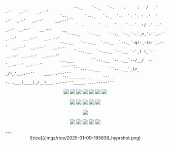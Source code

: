 
```     
                              --._    `-._   `-.   `.     :   /  .'   .-'   _.-'    _.--'                   
                        `--.__     `--._   `-._  `-.  `. `. : .' .'  .-'  _.-'   _.--'     __.--'           
                         __    `--.__    `--._  `-._ `-. `. :/ .' .-' _.-'  _.--'    __.--'    __         
                          `--..__   `--.__   `--._ `-._`-.`_=_'.-'_.-' _.--'   __.--'   __..--'           
                        --..__   `--..__  `--.__  `--._`-q(-_-)p-'_.--'  __.--'  __..--'   __..--         
                              ``--..__  `--..__ `--.__ `-'_) (_`-' __.--' __..--'  __..--''               
                        ...___        ``--..__ `--..__`--/__/  --'__..--' __..--''        ___...          
                              ```---...___    ``--..__`_(<_   _/)_'__..--''    ___...---'''               
                         ```-----....._____```---...___(____|_/__)___...---'''_____.....-----'''  
```
<p align="center">
  <a><img src="https://img.shields.io/badge/c-%2300599C.svg?style=for-the-badge&logo=c&logoColor=white"></a>
  <a><img src="https://img.shields.io/badge/c++-%2300599C.svg?style=for-the-badge&logo=c%2B%2B&logoColor=white"></a>
  <a><img src="https://img.shields.io/badge/go-%2300ADD8.svg?style=for-the-badge&logo=go&logoColor=white"></a> 
  <a><img src="https://camo.githubusercontent.com/29f4bdfbd7dd2ed5be81e4a8c67e6333760845c51902e36f18682e95442dbfcf/68747470733a2f2f696d672e736869656c64732e696f2f62616467652f4a6176612d4544384230303f7374796c653d666f722d7468652d6261646765266c6f676f3d6a617661266c6f676f436f6c6f723d7768697465"></a>
  <a><img src="https://img.shields.io/badge/python-3670A0?style=for-the-badge&logo=python&logoColor=ffdd54"></a>
  <a><img src="https://img.shields.io/badge/lua-%232C2D72.svg?style=for-the-badge&logo=lua&logoColor=white"></a>
  <a><img src="https://img.shields.io/badge/bash_script-%23121011.svg?style=for-the-badge&logo=gnu-bash&logoColor=white"></a>
</p>
<p align="center">
  <a><img src="https://img.shields.io/badge/adobe%20illustrator-%23FF9A00.svg?style=for-the-badge&logo=adobe%20illustrator&logoColor=white"></a>
  <a><img src="https://img.shields.io/badge/Adobe%20Lightroom-31A8FF.svg?style=for-the-badge&logo=Adobe%20Lightroom&logoColor=white"></a>
  <a><img src="https://img.shields.io/badge/adobe%20photoshop-%2331A8FF.svg?style=for-the-badge&logo=adobe%20photoshop&logoColor=white"></a> 
  <a><img src="https://img.shields.io/badge/Aseprite-FFFFFF?style=for-the-badge&logo=Aseprite&logoColor=#7D929E"></a>
  <a><img src="https://img.shields.io/badge/Inkscape-e0e0e0?style=for-the-badge&logo=inkscape&logoColor=080A13"></a>
</p>
<p align="center">
  <img src="https://github-readme-stats.vercel.app/api?username=MessyToilet&show_icons=true&theme=outrun&hide_border=true&count_private=true">
</p>
<p align="center">
  <a><img src="https://img.shields.io/badge/NIXOS-5277C3.svg?style=for-the-badge&logo=NixOS&logoColor=white"></a>
  <a><img src="https://img.shields.io/badge/git-%23F05033.svg?style=for-the-badge&logo=git&logoColor=white"></a>
  <a><img src="https://img.shields.io/badge/NeoVim-%2357A143.svg?&style=for-the-badge&logo=neovim&logoColor=white"></a>
  <a><img src="https://img.shields.io/badge/Obsidian-%23483699.svg?style=for-the-badge&logo=obsidian&logoColor=white"></a> 
  <a><img src="https://img.shields.io/badge/Firefox-FF7139?style=for-the-badge&logo=Firefox-Browser&logoColor=white"></a>
</p>
---

<div align="center">
    ![rice](/imgs/rice/2025-01-09-195639_hyprshot.png)
</div>
<!--
**MessyToilet/MessyToilet** is a ✨ _special_ ✨ repository because its `README.md` (this file) appears on your GitHub profile.
https://github.com/anuraghazra/github-readme-stats/blob/master/themes/README.md
Here are some ideas to get you started:

- 🔭 I’m currently working on ...
- 🌱 I’m currently learning ...
- 👯 I’m looking to collaborate on ...
- 🤔 I’m looking for help with ...
- 💬 Ask me about ...
- 📫 How to reach me: ...
- 😄 Pronouns: ...
- ⚡ Fun fact: ...
-->
